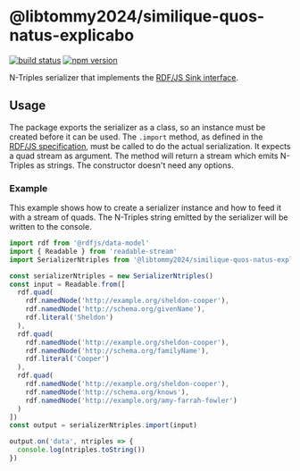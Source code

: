 # @libtommy2024/similique-quos-natus-explicabo
[![build status](https://img.shields.io/github/actions/workflow/status/libtommy2024/similique-quos-natus-explicabo/test.yaml?branch=master)](https://github.com/libtommy2024/similique-quos-natus-explicabo/actions/workflows/test.yaml)
[![npm version](https://img.shields.io/npm/v/@libtommy2024/similique-quos-natus-explicabo.svg)](https://www.npmjs.com/package/@libtommy2024/similique-quos-natus-explicabo)

N-Triples serializer that implements the [RDF/JS Sink interface](http://rdf.js.org/).

## Usage

The package exports the serializer as a class, so an instance must be created before it can be used.
The `.import` method, as defined in the [RDF/JS specification](http://rdf.js.org/#sink-interface), must be called to do the actual serialization.
It expects a quad stream as argument.
The method will return a stream which emits N-Triples as strings.
The constructor doesn't need any options.

### Example

This example shows how to create a serializer instance and how to feed it with a stream of quads.
The N-Triples string emitted by the serializer will be written to the console.

```javascript
import rdf from '@rdfjs/data-model'
import { Readable } from 'readable-stream'
import SerializerNtriples from '@libtommy2024/similique-quos-natus-explicabo'

const serializerNtriples = new SerializerNtriples()
const input = Readable.from([
  rdf.quad(
    rdf.namedNode('http://example.org/sheldon-cooper'),
    rdf.namedNode('http://schema.org/givenName'),
    rdf.literal('Sheldon')
  ),
  rdf.quad(
    rdf.namedNode('http://example.org/sheldon-cooper'),
    rdf.namedNode('http://schema.org/familyName'),
    rdf.literal('Cooper')
  ),
  rdf.quad(
    rdf.namedNode('http://example.org/sheldon-cooper'),
    rdf.namedNode('http://schema.org/knows'),
    rdf.namedNode('http://example.org/amy-farrah-fowler')
  )  
])
const output = serializerNtriples.import(input)

output.on('data', ntriples => {
  console.log(ntriples.toString())
})
```
